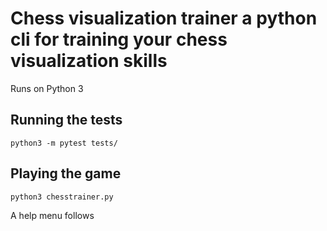 # Chess visualization trainer a python cli for training your chess visualization skills
Runs on Python  3

## Running the tests
```shell
python3 -m pytest tests/
```

## Playing the game
```shell
python3 chesstrainer.py
```

A help menu follows
